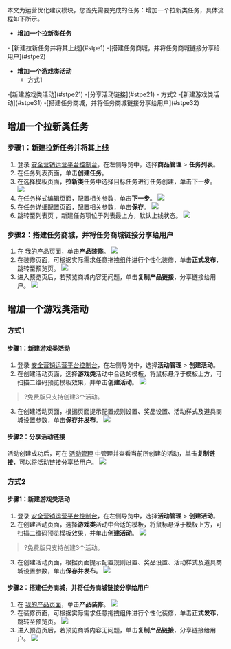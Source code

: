 本文为运营优化建议模块，您首先需要完成的任务：增加一个拉新类任务，具体流程如下所示。

- **增加一个拉新类任务**
<dx-steps>
- [新建拉新任务并将其上线](#stpe1)
-[搭建任务商城，并将任务商城链接分享给用户](#stpe2)
</dx-steps>

- **增加一个游戏类活动**
  - 方式1  
<dx-steps>
-[新建游戏类活动](#stpe21)
-[分享活动链接](#stpe21)
</dx-steps>
  - 方式2
<dx-steps>
-[新建游戏类活动](#stpe31)
-[搭建任务商城，并将任务商城链接分享给用户](#stpe32)
</dx-steps>


## 增加一个拉新类任务
### 步骤1：新建拉新任务并将其上线[](id:stpe1)
1. 登录 [安全营销运营平台控制台](https://console.cloud.tencent.com/smop/data/mallUser)，在左侧导览中，选择**商品管理** > **任务列表**。
2. 在任务列表页面，单击**创建任务**。
3. 在选择模板页面，**拉新类**任务中选择目标任务进行任务创建，单击**下一步**。
![](https://qcloudimg.tencent-cloud.cn/raw/d0aa1d8d5faaf3d9d18c50b2e533f72f.png)
4.  在任务样式编辑页面，配置相关参数，单击**下一步**。
![](https://qcloudimg.tencent-cloud.cn/raw/93e22c9dd4a6157d05533d1ef170efae.png)
5. 在任务详细配置页面，配置相关参数，单击**保存**。
![](https://qcloudimg.tencent-cloud.cn/raw/971693e8ac3c42a7597ac87fcfb7dd81.png)
6. 跳转至列表页 ，新建任务项位于列表最上方，默认上线状态。
![](https://qcloudimg.tencent-cloud.cn/raw/004e46664a969fc43b3f0b739648bf72.png)


### 步骤2：搭建任务商城，并将任务商城链接分享给用户[](id:stpe2)
1. 在 [我的产品页面](https://console.cloud.tencent.com/smop/mall/mall_front_page)，单击**产品装修**。
![](https://qcloudimg.tencent-cloud.cn/raw/66eb76773bf74be8b12d3c3d39fc5036.png)
3. 在装修页面，可根据实际需求任意拖拽组件进行个性化装修，单击**正式发布**，跳转至预览页。
![](https://qcloudimg.tencent-cloud.cn/raw/d387f5d503f40542fbf6d302d23573a4.png)
4. 进入预览页后，若预览商城内容无问题，单击**复制产品链接**，分享链接给用户。
![](https://qcloudimg.tencent-cloud.cn/raw/8cd5cc388c05e172fc687eb6c13fbcc0.png)

## 增加一个游戏类活动
### 方式1
#### 步骤1：新建游戏类活动[](id:stpe21)
1. 登录 [安全营销运营平台控制台](https://console.cloud.tencent.com/smop/data/mallUser)，在左侧导览中，选择**活动管理** > **创建活动**。
2. 在创建活动页面，选择**游戏类**活动中合适的模板，将鼠标悬浮于模板上方，可扫描二维码预览模板效果，并单击**创建活动**。
![](https://qcloudimg.tencent-cloud.cn/raw/c96e69e36b4755baeaaa2e0fc9250de0.png)
>?免费版只支持创建3个活动。
3. 在创建活动页面，根据页面提示配置规则设置、奖品设置、活动样式及道具商城设置参数，单击**保存并发布**。
![](https://qcloudimg.tencent-cloud.cn/raw/54c9f7204d716780ab2ecae42bf085f5.png)


#### 步骤2：分享活动链接[](id:stpe22)
活动创建成功后，可在 [活动管理](https://console.cloud.tencent.com/smop/mall/act_manager) 中管理并查看当前所创建的活动，单击**复制链接**，可以将活动链接分享给用户。
![](https://qcloudimg.tencent-cloud.cn/raw/08037a17ce3b21afebf45d080b2aef8f.png)

### 方式2
#### 步骤1：新建游戏类活动[](id:stpe31)
1. 登录 [安全营销运营平台控制台](https://console.cloud.tencent.com/smop/data/mallUser)，在左侧导览中，选择**活动管理** > **创建活动**。
2. 在创建活动页面，选择**游戏类**活动中合适的模板，将鼠标悬浮于模板上方，可扫描二维码预览模板效果，并单击**创建活动**。
![](https://qcloudimg.tencent-cloud.cn/raw/c96e69e36b4755baeaaa2e0fc9250de0.png)
>?免费版只支持创建3个活动。
3. 在创建活动页面，根据页面提示配置规则设置、奖品设置、活动样式及道具商城设置参数，单击**保存并发布**。
![](https://qcloudimg.tencent-cloud.cn/raw/54c9f7204d716780ab2ecae42bf085f5.png)

#### 步骤2：搭建任务商城，并将任务商城链接分享给用户[](id:stpe32)
1. 在 [我的产品页面](https://console.cloud.tencent.com/smop/mall/mall_front_page)，单击**产品装修**。
![](https://qcloudimg.tencent-cloud.cn/raw/66eb76773bf74be8b12d3c3d39fc5036.png)
3. 在装修页面，可根据实际需求任意拖拽组件进行个性化装修，单击**正式发布**，跳转至预览页。
![](https://qcloudimg.tencent-cloud.cn/raw/d387f5d503f40542fbf6d302d23573a4.png)
4. 进入预览页后，若预览商城内容无问题，单击**复制产品链接**，分享链接给用户。
![](https://qcloudimg.tencent-cloud.cn/raw/8cd5cc388c05e172fc687eb6c13fbcc0.png)


